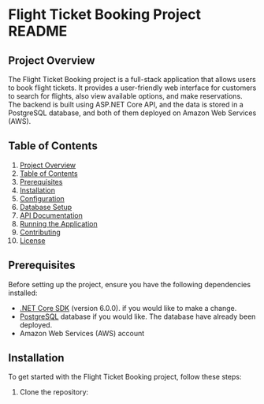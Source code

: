 # Flight Ticket Booking Project README

## Project Overview
The Flight Ticket Booking project is a full-stack application that allows users to book flight tickets. It provides a user-friendly web interface for customers to search for flights, also view available options, and make reservations. The backend is built using ASP.NET Core API, and the data is stored in a PostgreSQL database, and both of them deployed on Amazon Web Services (AWS).

## Table of Contents
1. [Project Overview](#project-overview)
2. [Table of Contents](#table-of-contents)
3. [Prerequisites](#prerequisites)
4. [Installation](#installation)
5. [Configuration](#configuration)
6. [Database Setup](#database-setup)
7. [API Documentation](#api-documentation)
8. [Running the Application](#running-the-application)
9. [Contributing](#contributing)
10. [License](#license)

## Prerequisites
Before setting up the project, ensure you have the following dependencies installed:

- [.NET Core SDK](https://dotnet.microsoft.com/download) (version 6.0.0). if you would like to make a change.
- [PostgreSQL](https://www.postgresql.org/download/) database if you would like. The database have already been deployed.
- Amazon Web Services (AWS) account

## Installation
To get started with the Flight Ticket Booking project, follow these steps:

1. Clone the repository:
